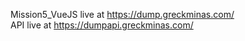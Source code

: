 Mission5_VueJS live at https://dump.greckminas.com/ <br>
API live at https://dumpapi.greckminas.com/
